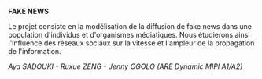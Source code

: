 **FAKE NEWS**

Le projet consiste en la modélisation de la diffusion de fake news dans une population d'individus et d'organismes médiatiques.
Nous étudierons ainsi l'influence des réseaux sociaux sur la vitesse et l'ampleur de la propagation de l'information.

_Aya SADOUKI - Ruxue ZENG - Jenny OGOLO (ARE Dynamic MIPI A1/A2)_
